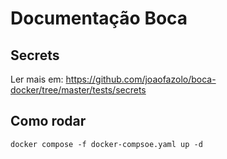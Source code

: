# Documentação Boca

## Secrets

Ler mais em: https://github.com/joaofazolo/boca-docker/tree/master/tests/secrets

## Como rodar

```/bin/sh
docker compose -f docker-compsoe.yaml up -d
```
